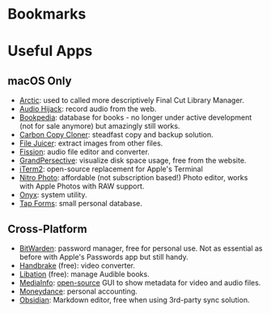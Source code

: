 Bookmarks
=========

# Useful Apps

## macOS Only

- [Arctic](https://hedge.co/products/arctic): used to called more descriptively Final Cut Library Manager.
- [Audio Hijack](https://rogueamoeba.com/audiohijack/): record audio from the web.
- [Bookpedia](https://www.bruji.com/bookpedia/): database for books - no longer under active development (not for sale anymore) but amazingly still
  works.
- [Carbon Copy Cloner](https://bombich.com): steadfast copy and backup solution.
- [File Juicer](https://echoone.com/filejuicer/): extract images from other files.
- [Fission](https://rogueamoeba.com/fission/): audio file editor and converter.
- [GrandPersective](https://grandperspectiv.sourceforge.net): visualize disk space usage, free from the website. 
- [iTerm2](https://iterm2.com): open-source replacement for Apple's Terminal
- [Nitro Photo](https://www.gentlemencoders.com): affordable (not subscription based!) Photo editor, works with Apple Photos with RAW support.
- [Onyx](https://www.titanium-software.fr/en/onyx.html): system utility. 
- [Tap Forms](https://www.tapforms.com): small personal database.

## Cross-Platform 

- [BitWarden](https://bitwarden.com): password manager, free for personal use. Not as essential as before with Apple's Passwords app but
  still handy.
- [Handbrake](https://handbrake.fr) (free): video converter.
- [Libation](https://getlibation.com) (free): manage Audible books. 
- [MediaInfo](https://mediaarea.net/en/MediaInfo): [open-source](https://github.com/MediaArea/MediaInfo) GUI to show metadata for video and audio files.
- [Moneydance](https://moneydance.com): personal accounting.
- [Obsidian](https://obsidian.md): Markdown editor, free when using 3rd-party sync solution.
